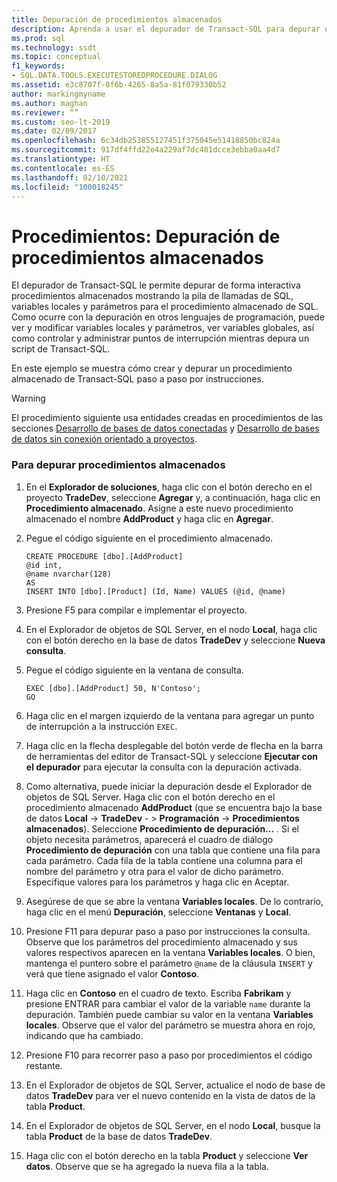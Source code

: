 ```yaml
---
title: Depuración de procedimientos almacenados
description: Aprenda a usar el depurador de Transact-SQL para depurar un procedimiento almacenado de forma interactiva. Vea cómo mostrar la pila de llamadas de SQL, las variables locales y los parámetros.
ms.prod: sql
ms.technology: ssdt
ms.topic: conceptual
f1_keywords:
- SQL.DATA.TOOLS.EXECUTESTOREDPROCEDURE.DIALOG
ms.assetid: e3c8707f-0f6b-4265-8a5a-81f079330b52
author: markingmyname
ms.author: maghan
ms.reviewer: “”
ms.custom: seo-lt-2019
ms.date: 02/09/2017
ms.openlocfilehash: 6c34db253855127451f375045e51418850bc824a
ms.sourcegitcommit: 917df4ffd22e4a229af7dc481dcce3ebba0aa4d7
ms.translationtype: HT
ms.contentlocale: es-ES
ms.lasthandoff: 02/10/2021
ms.locfileid: "100018245"
---
```

# <a name="how-to-debug-stored-procedures"></a>Procedimientos: Depuración de procedimientos almacenados

El depurador de Transact\-SQL le permite depurar de forma interactiva procedimientos almacenados mostrando la pila de llamadas de SQL, variables locales y parámetros para el procedimiento almacenado de SQL. Como ocurre con la depuración en otros lenguajes de programación, puede ver y modificar variables locales y parámetros, ver variables globales, así como controlar y administrar puntos de interrupción mientras depura un script de Transact\-SQL.  
  
En este ejemplo se muestra cómo crear y depurar un procedimiento almacenado de Transact\-SQL paso a paso por instrucciones.  
  
> [!WARNING]  
> El procedimiento siguiente usa entidades creadas en procedimientos de las secciones [Desarrollo de bases de datos conectadas](../ssdt/connected-database-development.md) y [Desarrollo de bases de datos sin conexión orientado a proyectos](../ssdt/project-oriented-offline-database-development.md).  
  
### <a name="to-debug-stored-procedures"></a>Para depurar procedimientos almacenados  
  
1.  En el **Explorador de soluciones**, haga clic con el botón derecho en el proyecto **TradeDev**, seleccione **Agregar** y, a continuación, haga clic en **Procedimiento almacenado**. Asigne a este nuevo procedimiento almacenado el nombre **AddProduct** y haga clic en **Agregar**.  
  
2.  Pegue el código siguiente en el procedimiento almacenado.  
  
    ```  
    CREATE PROCEDURE [dbo].[AddProduct]  
    @id int,  
    @name nvarchar(128)  
    AS  
    INSERT INTO [dbo].[Product] (Id, Name) VALUES (@id, @name)  
    ```  
  
3.  Presione F5 para compilar e implementar el proyecto.  
  
4.  En el Explorador de objetos de SQL Server, en el nodo **Local**, haga clic con el botón derecho en la base de datos **TradeDev** y seleccione **Nueva consulta**.  
  
5.  Pegue el código siguiente en la ventana de consulta.  
  
    ```  
    EXEC [dbo].[AddProduct] 50, N'Contoso';  
    GO  
    ```  
  
6.  Haga clic en el margen izquierdo de la ventana para agregar un punto de interrupción a la instrucción `EXEC`.  
  
7.  Haga clic en la flecha desplegable del botón verde de flecha en la barra de herramientas del editor de Transact\-SQL y seleccione **Ejecutar con el depurador** para ejecutar la consulta con la depuración activada.  
  
8.  Como alternativa, puede iniciar la depuración desde el Explorador de objetos de SQL Server. Haga clic con el botón derecho en el procedimiento almacenado **AddProduct** (que se encuentra bajo la base de datos **Local** -> **TradeDev** - > **Programación** -> **Procedimientos almacenados**). Seleccione **Procedimiento de depuración…** . Si el objeto necesita parámetros, aparecerá el cuadro de diálogo **Procedimiento de depuración** con una tabla que contiene una fila para cada parámetro. Cada fila de la tabla contiene una columna para el nombre del parámetro y otra para el valor de dicho parámetro. Especifique valores para los parámetros y haga clic en Aceptar.  
  
9. Asegúrese de que se abre la ventana **Variables locales**. De lo contrario, haga clic en el menú **Depuración**, seleccione **Ventanas** y **Local**.  
  
10. Presione F11 para depurar paso a paso por instrucciones la consulta. Observe que los parámetros del procedimiento almacenado y sus valores respectivos aparecen en la ventana **Variables locales**. O bien, mantenga el puntero sobre el parámetro `@name` de la cláusula `INSERT` y verá que tiene asignado el valor **Contoso**.  
  
11. Haga clic en **Contoso** en el cuadro de texto. Escriba **Fabrikam** y presione ENTRAR para cambiar el valor de la variable `name` durante la depuración. También puede cambiar su valor en la ventana **Variables locales**. Observe que el valor del parámetro se muestra ahora en rojo, indicando que ha cambiado.  
  
12. Presione F10 para recorrer paso a paso por procedimientos el código restante.  
  
13. En el Explorador de objetos de SQL Server, actualice el nodo de base de datos **TradeDev** para ver el nuevo contenido en la vista de datos de la tabla **Product**.  
  
14. En el Explorador de objetos de SQL Server, en el nodo **Local**, busque la tabla **Product** de la base de datos **TradeDev**.  
  
15. Haga clic con el botón derecho en la tabla **Product** y seleccione **Ver datos**. Observe que se ha agregado la nueva fila a la tabla.  
  
